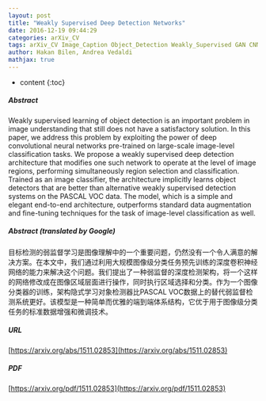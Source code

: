 ```yaml
---
layout: post
title: "Weakly Supervised Deep Detection Networks"
date: 2016-12-19 09:44:29
categories: arXiv_CV
tags: arXiv_CV Image_Caption Object_Detection Weakly_Supervised GAN CNN Classification Detection
author: Hakan Bilen, Andrea Vedaldi
mathjax: true
---
```


* content
{:toc}

##### Abstract
Weakly supervised learning of object detection is an important problem in image understanding that still does not have a satisfactory solution. In this paper, we address this problem by exploiting the power of deep convolutional neural networks pre-trained on large-scale image-level classification tasks. We propose a weakly supervised deep detection architecture that modifies one such network to operate at the level of image regions, performing simultaneously region selection and classification. Trained as an image classifier, the architecture implicitly learns object detectors that are better than alternative weakly supervised detection systems on the PASCAL VOC data. The model, which is a simple and elegant end-to-end architecture, outperforms standard data augmentation and fine-tuning techniques for the task of image-level classification as well.

##### Abstract (translated by Google)
目标检测的弱监督学习是图像理解中的一个重要问题，仍然没有一个令人满意的解决方案。在本文中，我们通过利用大规模图像级分类任务预先训练的深度卷积神经网络的能力来解决这个问题。我们提出了一种弱监督的深度检测架构，将一个这样的网络修改成在图像区域层面进行操作，同时执行区域选择和分类。作为一个图像分类器的训练，架构隐式学习对象检测器比PASCAL VOC数据上的替代弱监督检测系统更好。该模型是一种简单而优雅的端到端体系结构，它优于用于图像级分类任务的标准数据增强和微调技术。

##### URL
[https://arxiv.org/abs/1511.02853](https://arxiv.org/abs/1511.02853)

##### PDF
[https://arxiv.org/pdf/1511.02853](https://arxiv.org/pdf/1511.02853)

